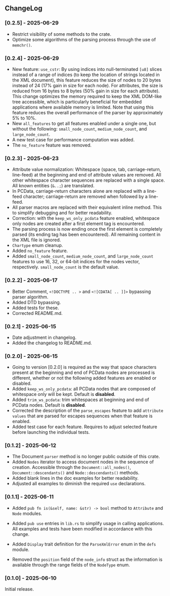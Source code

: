 ## ChangeLog

### [0.2.5] - 2025-06-29

- Restrict visibility of some methods to the crate.
- Optimize some algorithms of the parsing process through the use of `memchr()`.

### [0.2.4] - 2025-06-29

- New feature: `use_cstr`: By using indices into null-terminated `[u8]` slices instead of a range of indices (to keep the location of strings located in the XML document), this feature reduces the size of nodes to 20 bytes instead of 24 (17% gain in size for each node). For attributes, the size is reduced from 16 bytes to 8 bytes (50% gain in size for each attribute). This change optimizes the memory required to keep the XML DOM-like tree accessible, which is particularly beneficial for embedded applications where available memory is limited. Note that using this feature reduces the overall performance of the parser by approximately 5% to 10%.
- New `all_features` to get all features enabled under a single one, but without the following: `small_node_count`, `medium_node_count`, and `large_node_count`.
- A new test case for performance computation was added.
- The `no_feature` feature was removed.

### [0.2.3] - 2025-06-23

- Attribute value normalization: Whitespace (space, tab, carriage-return, line-feed) at the beginning and end of attribute values are removed. All other whitespace character sequences are replaced with a single space. All known entities (`&..;`) are translated.
- In PCData, carriage-return characters alone are replaced with a line-feed character; carriage-return are removed when followed by a line-feed.
- All parser macros are replaced with their equivalent inline method. This to simplify debugging and for better readability.
- Correction: with the `keep_ws_only_pcdata` feature enabled, whitespace only nodes are created after a first element tag is encountered.
- The parsing process is now ending once the first element is completely parsed (its ending tag has been encountered). All remaining content in the XML file is ignored.
- `Chartype` enum cleanup.
- Added `no_feature` feature.
- Added `small_node_count`, `medium_node_count`, and `large_node_count` features to use 16, 32, or 64-bit indices for the nodes vector, respectively. `small_node_count` is the default value.

### [0.2.2] - 2025-06-17

- Better Comment, `<!DOCTYPE .. >` and `<![CDATA[ .. ]]>` bypassing parser algorithm. 
- Added DTD bypassing.
- Added tests for these.
- Corrected README.md.

### [0.2.1] - 2025-06-15

- Date adjustment in changelog.
- Added the changelog to README.md.

### [0.2.0] - 2025-06-15

- Going to version [0.2.0] is required as the way that space characters present at the beginning and end of PCData nodes are processed is different, whether or not the following added features are enabled or disabled.
- Added `keep_ws_only_pcdata`: all PCData nodes that are composed of whitespace only will be kept. Default is **disabled**.
- Added `trim_ws_pcdata`: trim whitespaces at beginning and end of PCData nodes. Default is **disabled**.
- Corrected the description of the `parse_escapes` feature to add `attribute values` that are parsed for escapes sequences when that feature is enabled.
- Added test case for each feature. Requires to adjust selected feature before launching the individual tests.

### [0.1.2] - 2025-06-12

- The Document `parser` method is no longer public outside of this crate.
- Added `Nodes` iterator to access document nodes in the sequence of creation. Accessible through the `Document::all_nodes()`, `Document::descendants()` and `Node::descendants()` methods.
- Added blank lines in the doc examples for better readability.
- Adjusted all examples to diminish the required `use` declarations.

### [0.1.1] - 2025-06-11

- Added `pub fn is(&self, name: &str) -> bool` method to `Attribute` and `Node` modules.
- Added  `pub use` entries in `lib.rs` to simplify usage in calling applications. All examples and tests have been modified in accordance with this change.
- Added `Display` trait definition for the `ParseXmlError` enum in the `defs` module.

- Removed the `position` field of the `node_info` struct as the information is available through the range fields of the `NodeType` enum.

### [0.1.0] - 2025-06-10 

Initial release.

